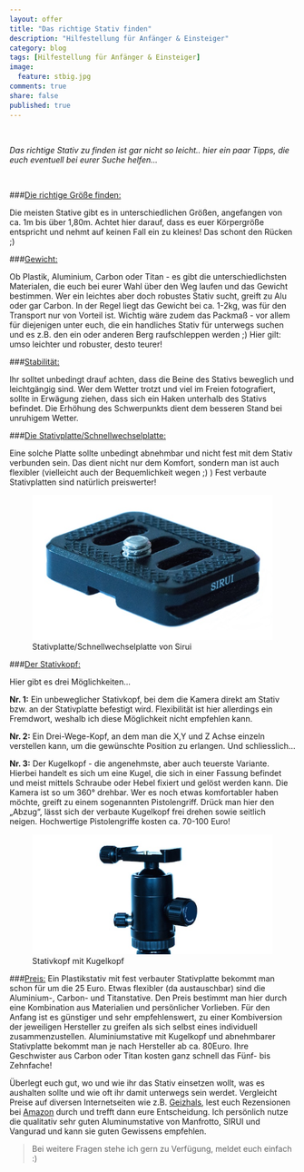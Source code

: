 ```yaml
---
layout: offer
title: "Das richtige Stativ finden"
description: "Hilfestellung für Anfänger & Einsteiger"
category: blog
tags: [Hilfestellung für Anfänger & Einsteiger]
image:
  feature: stbig.jpg
comments: true
share: false
published: true
---
```

 
  


    



*Das richtige Stativ zu finden ist gar nicht so leicht.. hier ein paar Tipps, die euch eventuell bei eurer Suche helfen...* 
  



 




###<u>Die richtige Größe finden:</u>

Die meisten Stative gibt es in unterschiedlichen Größen, angefangen von ca. 1m bis über 1,80m. Achtet hier darauf, dass es euer Körpergröße entspricht und nehmt auf keinen Fall ein zu kleines! Das schont den Rücken ;)

###<u>Gewicht:</u>

Ob Plastik, Aluminium, Carbon oder Titan - es gibt die unterschiedlichsten Materialen, die euch bei eurer Wahl über den Weg laufen und das Gewicht bestimmen. 
Wer ein leichtes aber doch robustes Stativ sucht, greift zu Alu oder gar Carbon. In der Regel liegt das Gewicht bei ca. 1-2kg, was für den Transport nur von Vorteil ist. Wichtig wäre zudem das Packmaß - vor allem für diejenigen unter euch, die ein handliches Stativ für unterwegs suchen und es z.B. den ein oder anderen Berg raufschleppen werden ;)
Hier gilt: umso leichter und robuster, desto teurer!

###<u>Stabilität:</u>

Ihr solltet unbedingt drauf achten, dass die Beine des Stativs beweglich und leichtgängig sind. Wer dem Wetter trotzt und viel im Freien fotografiert, sollte in Erwägung ziehen, dass sich ein Haken unterhalb des Stativs befindet. Die Erhöhung des Schwerpunkts dient dem besseren Stand bei unruhigem Wetter.

###<u>Die Stativplatte/Schnellwechselplatte:</u>

Eine solche Platte sollte unbedingt abnehmbar und nicht fest mit dem Stativ verbunden sein. Das dient nicht nur dem Komfort, sondern man ist auch flexibler (vielleicht auch der Bequemlichkeit wegen ;) ) Fest verbaute Stativplatten sind natürlich preiswerter!

<figure>
<img src="/images/stativp.jpg"/>
<figcaption>Stativplatte/Schnellwechselplatte von Sirui</figcaption>
</figure>

###<u>Der Stativkopf:</u>

Hier gibt es drei Möglichkeiten...

**Nr. 1:** Ein unbeweglicher Stativkopf, bei dem die Kamera direkt am Stativ bzw. an der Stativplatte befestigt wird. Flexibilität ist hier allerdings ein Fremdwort, weshalb ich diese Möglichkeit nicht empfehlen kann.

**Nr. 2:** Ein Drei-Wege-Kopf, an dem man die X,Y und Z Achse einzeln verstellen kann, um die gewünschte Position zu erlangen.
Und schliesslich... 

**Nr. 3:** Der Kugelkopf - die angenehmste, aber auch teuerste Variante. Hierbei handelt es sich um eine Kugel, die sich in einer Fassung befindet und meist mittels Schraube oder Hebel fixiert und gelöst werden kann. Die Kamera ist so um 360° drehbar.
Wer es noch etwas komfortabler haben möchte, greift zu einem sogenannten Pistolengriff. Drück man hier den „Abzug“, lässt sich der verbaute Kugelkopf frei drehen sowie seitlich neigen. Hochwertige Pistolengriffe kosten ca. 70-100 Euro!

<figure>
<img src="/images/stko.jpg"/>
<figcaption>Stativkopf mit Kugelkopf</figcaption>
</figure>

###<u>Preis:</u>
Ein Plastikstativ mit fest verbauter Stativplatte bekommt man schon für um die 25 Euro.
Etwas flexibler (da austauschbar) sind die Aluminium-, Carbon- und Titanstative. Den Preis bestimmt man hier durch eine Kombination aus Materialien und persönlicher Vorlieben. Für den Anfang ist es günstiger und sehr empfehlenswert, zu einer Kombiversion der jeweiligen Hersteller zu greifen als sich selbst eines individuell zusammenzustellen.
Aluminiumstative mit Kugelkopf und abnehmbarer Stativplatte bekommt man je nach Hersteller ab ca. 80Euro. Ihre Geschwister aus Carbon oder Titan kosten ganz schnell das Fünf- bis Zehnfache!

Überlegt euch gut, wo und wie ihr das Stativ einsetzen wollt, was es aushalten sollte und wie oft ihr damit unterwegs sein werdet. Vergleicht Preise auf diversen Internetseiten wie z.B. [Geizhals](http://www.geizhals.de), lest euch Rezensionen bei [Amazon](http://www.amazon.de) durch und trefft dann eure Entscheidung.
Ich persönlich nutze die qualitativ sehr guten Aluminumstative von Manfrotto, SIRUI und Vangurad und kann sie guten Gewissens empfehlen.

  



> Bei weitere Fragen stehe ich gern zu Verfügung, meldet euch einfach :)